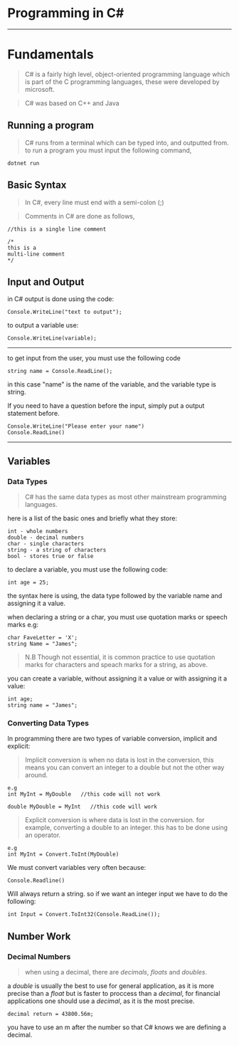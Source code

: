 # Programming in C#
***

# Fundamentals

> C# is a fairly high level, object-oriented programming language which is part of the C programming languages, these were developed by microsoft.

> C# was based on C++ and Java

## Running a program
> C# runs from a terminal which can be typed into, and outputted from. to run a program you must input the following command,

    dotnet run

## Basic Syntax

>In C#, every line must end with a semi-colon (;)

>Comments in C# are done as follows,

    //this is a single line comment
    
    /* 
    this is a 
    multi-line comment 
    */

## Input and Output
 in C# output is done using the code: 
    
    Console.WriteLine("text to output");

to output a variable use:

    Console.WriteLine(variable);

***

to get input from the user, you must use the following code

    string name = Console.ReadLine();

in this case "name" is the name of the variable, and the variable type is string.

If you need to have a question before the input, simply put a output statement before.

    Console.WriteLine("Please enter your name")
    Console.ReadLine()

***

## Variables
### Data Types

>C# has the same data types as most other mainstream programming languages.

here is a list of the basic ones and briefly what they store:

    int - whole numbers
    double - decimal numbers
    char - single characters 
    string - a string of characters
    bool - stores true or false

 to declare a variable, you must use the following code:

    int age = 25;

the syntax here is using, the data type followed by the variable name and assigning it a value.

when declaring a string or a char, you must use quotation marks or speech marks e.g:

    char FaveLetter = 'X';
    string Name = "James";

>N.B Though not essential, it is common practice to use quotation marks for characters and speach marks for a string, as above.

you can create a variable, without assigning it a value or with assigning it a value:

    int age;
    string name = "James";

### Converting Data Types

In programming there are two types of variable conversion, implicit and explicit:

> Implicit conversion is when no data is lost in the conversion, this means you can convert an integer to a double but not the other way around.

    e.g
    int MyInt = MyDouble   //this code will not work

    double MyDouble = MyInt   //this code will work

> Explicit conversion is where data is lost in the conversion. for example, converting a double to an integer. this has to be done using an operator.

    e.g
    int MyInt = Convert.ToInt(MyDouble)

We must convert variables very often because:
    
    Console.Readline()

Will always return a string. so if we want an integer input we have to do the following:

    int Input = Convert.ToInt32(Console.ReadLine());

## Number Work
### Decimal Numbers

> when using a decimal, there are *decimals*, *floats* and *doubles*.

a *double* is usually the best to use for general application, as it is more precise than a *float* but is faster to proccess than a *decimal*, for financial applications one should use a *decimal*, as it is the most precise.

    decimal return = 43800.56m;

you have to use an m after the number so that C# knows we are defining a decimal.

